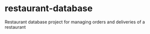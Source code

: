 # restaurant-database
Restaurant database project for managing orders and deliveries of a restaurant

